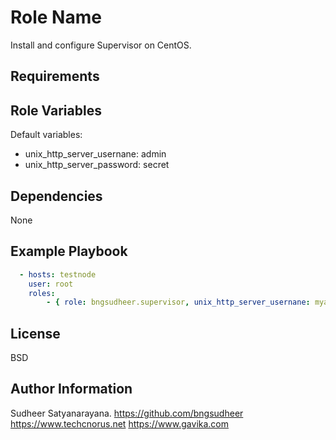 Role Name
=========

Install and configure Supervisor on CentOS.

Requirements
------------


Role Variables
--------------
Default variables:
  - unix_http_server_usernane: admin
  - unix_http_server_password: secret


Dependencies
------------
 None

Example Playbook
----------------

```yaml
  - hosts: testnode
    user: root
    roles:
        - { role: bngsudheer.supervisor, unix_http_server_usernane: myadminusername, unix_http_server_password: mypassword}
```

License
-------

BSD

Author Information
------------------

Sudheer Satyanarayana.
https://github.com/bngsudheer
https://www.techcnorus.net
https://www.gavika.com
